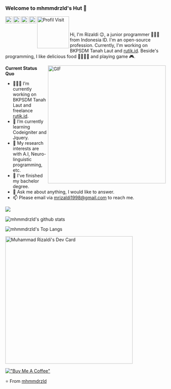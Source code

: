 ### Welcome to mhmmdrzld's Hut 👋
<a href="https://twitter.com/mhmmdrzld">
  <img align="left" alt="twitter" width="22px" src="https://cdn.jsdelivr.net/npm/simple-icons@3.1.0/icons/twitter.svg" />
</a>
<a href="https://www.linkedin.com/in/mhmmdrzld/">
  <img align="left" alt="LinkedIn" width="22px" src="https://cdn.jsdelivr.net/npm/simple-icons@3.1.0/icons/linkedin.svg" />
</a>
<a href="mailto:mrizaldi1998@gmail.com">
  <img align="left" alt="Gmail" width="22px" src="https://cdn.jsdelivr.net/npm/simple-icons@3.1.0/icons/gmail.svg" />
</a>
<a href="https://www.facebook.com/masihkurus/">
  <img align="left" alt="Facebook" width="22px" src="https://cdn.jsdelivr.net/npm/simple-icons@3.1.0/icons/facebook.svg" />
</a>
<a href="#">
  <img align="left" alt="Profil Visit" width="100px" src="https://komarev.com/ghpvc/?username=mhmmdrzld&label=Profile%20views&color=0e75b6&style=flat" />
</a>
<br />
<br />



Hi, I'm Rizaldi 😉, a junior programmer 👨🏻‍💻 from Indonesia ID. I'm an open-source profession. Currently, I'm working on BKPSDM Tanah Laut and [rutik.id](https://github.com/rutikproject). Beside's programming, I like delicious food 🥗🥩🌮🍣 and playing game 🎮.

  <img align="right" alt="GIF"  width="370px" src="https://media.giphy.com/media/iIqmM5tTjmpOB9mpbn/giphy.gif" />

**Current Status Quo**

- 👨🏻‍💻 I’m currently working on BKPSDM Tanah Laut and freelance [rutik.id](https://github.com/rutikproject).
- 🌱 I’m currently learning Codeigniter and Jquery.
- 🤔 My research interests are with A.I, Neuro-linguistic programming, etc.
- 💼 I've finished my bachelor degree.
- 💬 Ask me about anything, I would like to answer.
- 📫 Please email via mrizaldi1998@gmail.com to reach me.
<img align="left" src="https://github-profile-trophy.vercel.app/?username=mhmmdrzld">
<br>

![mhmmdrzld's github stats](https://github-readme-stats.vercel.app/api?username=mhmmdrzld&show_icons=true&hide_border=true&include_all_commits=true&count_private=true)

![mhmmdrzld's Top Langs](https://github-readme-stats.vercel.app/api/top-langs/?username=mhmmdrzld&layout=compact&hide_border=true)

<a href="https://app.daily.dev/mhmmdrzld"><img src="https://api.daily.dev/devcards/0b3adfbc3e62461db261672382606b5c.png?r=39n" width="400" alt="Muhammad Rizaldi's Dev Card"/></a>

[!["Buy Me A Coffee"](https://www.buymeacoffee.com/assets/img/custom_images/orange_img.png)](https://www.buymeacoffee.com/mhmmdrzld)

⭐️ From [mhmmdrzld](https://github.com/mhmmdrzld)
